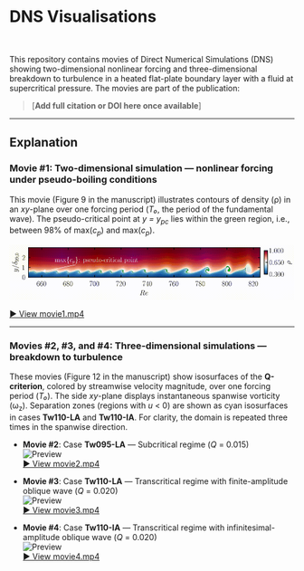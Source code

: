 # DNS Visualisations

<p align="center">
  <img src="image.png" alt="" width="600"/>
</p>

This repository contains movies of Direct Numerical Simulations (DNS) showing two-dimensional nonlinear forcing and three-dimensional breakdown to turbulence in a heated flat-plate boundary layer with a fluid at supercritical pressure. The movies are part of the publication:

> [**Add full citation or DOI here once available**]

---

## Explanation

### Movie #1: Two-dimensional simulation — nonlinear forcing under pseudo-boiling conditions

This movie (Figure 9 in the manuscript) illustrates contours of density (ρ) in an *xy*-plane over one forcing period (*T₀*, the period of the fundamental wave). The pseudo-critical point at *y = y<sub>pc</sub>* lies within the green region, i.e., between 98% of max(*c<sub>p</sub>*) and max(*c<sub>p</sub>*).

![Preview](Movie1.gif)

[▶️ View movie1.mp4](movies/Movie1.mp4)

---

### Movies #2, #3, and #4: Three-dimensional simulations — breakdown to turbulence

These movies (Figure 12 in the manuscript) show isosurfaces of the **Q-criterion**, colored by streamwise velocity magnitude, over one forcing period (*T₀*). The side *xy*-plane displays instantaneous spanwise vorticity (ω<sub>z</sub>). Separation zones (regions with *u* < 0) are shown as cyan isosurfaces in cases **Tw110-LA** and **Tw110-IA**. For clarity, the domain is repeated three times in the spanwise direction.

- **Movie #2**: Case **Tw095-LA** — Subcritical regime (*Q* = 0.015)  
  ![Preview](Movie2.gif)  
  [▶️ View movie2.mp4](movies/Movie2.mp4)

- **Movie #3**: Case **Tw110-LA** — Transcritical regime with finite-amplitude oblique wave (*Q* = 0.020)  
  ![Preview](Movie3.gif)  
  [▶️ View movie3.mp4](movies/Movie3.mp4)

- **Movie #4**: Case **Tw110-IA** — Transcritical regime with infinitesimal-amplitude oblique wave (*Q* = 0.020)  
  ![Preview](Movie4.gif)  
  [▶️ View movie4.mp4](movies/Movie4.mp4)
